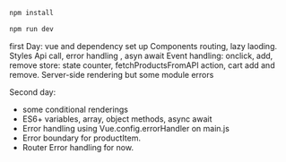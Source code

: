 

```sh
npm install
```

```sh
npm run dev
```

first Day: vue and dependency set up
Components
routing, lazy laoding.
Styles
Api call, error handling , asyn await
Event handling: onclick, add, remove
store: state counter, fetchProductsFromAPI action, cart add and remove.
Server-side rendering but some module errors

Second day: 
- some conditional renderings
- ES6+ variables, array, object methods, async await
- Error handling using Vue.config.errorHandler on main.js
- Error boundary for productItem.
- Router Error handling for now.


